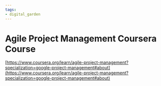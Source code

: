 ```yaml
---
tags: 
- digital_garden
---
```




# Agile Project Management Coursera Course
[https://www.coursera.org/learn/agile-project-management?specialization=google-project-management#about](https://www.coursera.org/learn/agile-project-management?specialization=google-project-management#about)